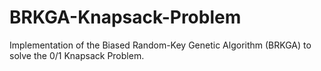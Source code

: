 # BRKGA-Knapsack-Problem
Implementation of the Biased Random-Key Genetic Algorithm (BRKGA) to solve the 0/1 Knapsack Problem.
